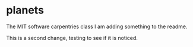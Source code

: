 # planets
 The MIT software carpentries class
 I am adding something to the readme.
 

This is a second change, testing to see if it is noticed.

